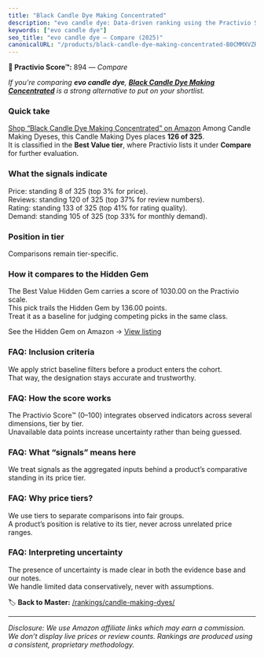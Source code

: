 ```yaml
---
title: "Black Candle Dye Making Concentrated"
description: "evo candle dye: Data-driven ranking using the Practivio Score™. Positioned by quality, value, demand, findability, momentum."
keywords: ["evo candle dye"]
seo_title: "evo candle dye — Compare (2025)"
canonicalURL: "/products/black-candle-dye-making-concentrated-B0CMMXVZRY/"
---
```


**🛒 Practivio Score™:** 894 — _Compare_


*If you're comparing **evo candle dye**, **[Black Candle Dye Making Concentrated](https://www.amazon.com/dp/B0CMMXVZRY?tag=practivio-20)** is a strong alternative to put on your shortlist.*
### Quick take
[Shop “Black Candle Dye Making Concentrated” on Amazon](https://www.amazon.com/dp/B0CMMXVZRY?tag=practivio-20)
Among Candle Making Dyeses, this Candle Making Dyes places **126 of 325**.  
It is classified in the **Best Value tier**, where Practivio lists it under **Compare** for further evaluation.

### What the signals indicate
Price: standing 8 of 325 (top 3% for price).  
Reviews: standing 120 of 325 (top 37% for review numbers).  
Rating: standing 133 of 325 (top 41% for rating quality).  
Demand: standing 105 of 325 (top 33% for monthly demand).

### Position in tier
Comparisons remain tier-specific.

### How it compares to the Hidden Gem
The Best Value Hidden Gem carries a score of 1030.00 on the Practivio scale.  
This pick trails the Hidden Gem by 136.00 points.  
Treat it as a baseline for judging competing picks in the same class.  

See the Hidden Gem on Amazon → [View listing](https://www.amazon.com/dp/B084Q23M8Z?tag=practivio-20)

### FAQ: Inclusion criteria
We apply strict baseline filters before a product enters the cohort.  
That way, the designation stays accurate and trustworthy.

### FAQ: How the score works
The Practivio Score™ (0–100) integrates observed indicators across several dimensions, tier by tier.  
Unavailable data points increase uncertainty rather than being guessed.

### FAQ: What “signals” means here
We treat signals as the aggregated inputs behind a product’s comparative standing in its price tier.

### FAQ: Why price tiers?
We use tiers to separate comparisons into fair groups.  
A product’s position is relative to its tier, never across unrelated price ranges.

### FAQ: Interpreting uncertainty
The presence of uncertainty is made clear in both the evidence base and our notes.  
We handle limited data conservatively, never with assumptions.

<!-- Missing template for Compare/CompareWithinPriceClass -->


🏷️ **Back to Master:** [/rankings/candle-making-dyes/](/rankings/candle-making-dyes/)

---
_Disclosure: We use Amazon affiliate links which may earn a commission. We don’t display live prices or review counts. Rankings are produced using a consistent, proprietary methodology._
